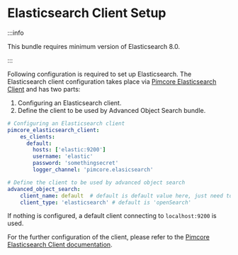 # Elasticsearch Client Setup

:::info

This bundle requires minimum version of Elasticsearch 8.0.

:::

Following configuration is required to set up Elasticsearch. The Elasticsearch client configuration takes place via [Pimcore Elasticsearch Client](https://github.com/pimcore/elasticsearch-client) and has two parts:
1) Configuring an Elasticsearch client.
2) Define the client to be used by Advanced Object Search bundle.

```yaml
# Configuring an Elasticsearch client
pimcore_elasticsearch_client:
    es_clients:
      default:
        hosts: ['elastic:9200']
        username: 'elastic'
        password: 'somethingsecret'
        logger_channel: 'pimcore.elasicsearch'

# Define the client to be used by advanced object search
advanced_object_search:
    client_name: default  # default is default value here, just need to be specified when other client should be used.
    client_type: 'elasticsearch' # default is 'openSearch'
```

If nothing is configured, a default client connecting to `localhost:9200` is used.

For the further configuration of the client, please refer to the [Pimcore Elasticsearch Client documentation](https://github.com/pimcore/elasticsearch-client/blob/1.x/README.md).